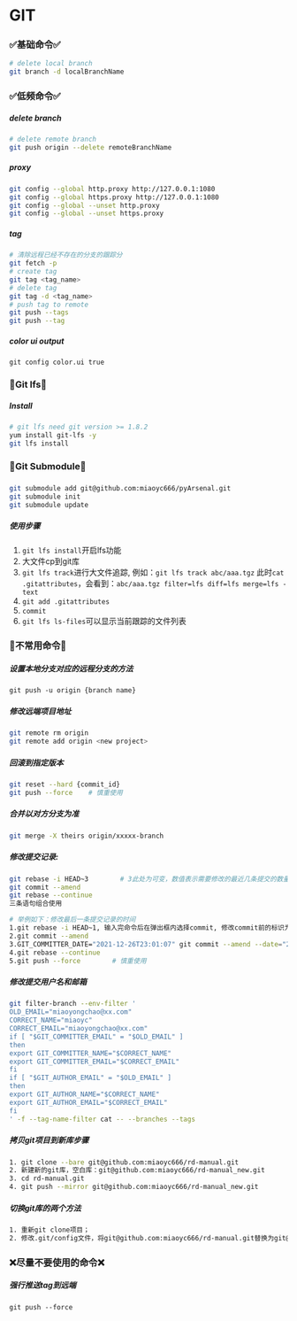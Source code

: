 # GIT

### ✅基础命令✅
```bash
# delete local branch
git branch -d localBranchName
```

### ✅低频命令✅
##### delete branch
```bash
# delete remote branch
git push origin --delete remoteBranchName
```

##### proxy
```bash
git config --global http.proxy http://127.0.0.1:1080
git config --global https.proxy http://127.0.0.1:1080
git config --global --unset http.proxy
git config --global --unset https.proxy
```

##### tag
```bash
# 清除远程已经不存在的分支的跟踪分
git fetch -p
# create tag
git tag <tag_name>
# delete tag
git tag -d <tag_name>
# push tag to remote
git push --tags
git push --tag
```

##### color ui output
`git config color.ui true`

### 🔶Git lfs🔶
##### Install
```bash
# git lfs need git version >= 1.8.2
yum install git-lfs -y
git lfs install
```

### 🔶Git Submodule🔶
##### 
```bash
git submodule add git@github.com:miaoyc666/pyArsenal.git
git submodule init
git submodule update
```

##### 使用步骤
1. `git lfs install`开启lfs功能
2. 大文件cp到git库
3. `git lfs track`进行大文件追踪, 例如：`git lfs track abc/aaa.tgz`
此时`cat .gitattributes`，会看到：`abc/aaa.tgz filter=lfs diff=lfs merge=lfs -text`
4. `git add .gitattributes`
5. `commit`
6. `git lfs ls-files`可以显示当前跟踪的文件列表


### 🔶不常用命令🔶

##### 设置本地分支对应的远程分支的方法
`git push -u origin {branch name}`

##### 修改远端项目地址
```bash
git remote rm origin
git remote add origin <new project>
```



##### 回滚到指定版本
```bash
git reset --hard {commit_id}
git push --force    # 慎重使用
```

##### 合并以对方分支为准
```bash
git merge -X theirs origin/xxxxx-branch
```

##### 修改提交记录:
```bash
git rebase -i HEAD~3        # 3此处为可变，数值表示需要修改的最近几条提交的数量
git commit --amend 
git rebase --continue
三条语句组合使用

# 举例如下：修改最后一条提交记录的时间
1.git rebase -i HEAD~1, 输入完命令后在弹出框内选择commit, 修改commit前的标识为edit
2.git commit --amend
3.GIT_COMMITTER_DATE="2021-12-26T23:01:07" git commit --amend --date="2021-12-26T23:01:07"
4.git rebase --continue
5.git push --force        # 慎重使用
```

##### 修改提交用户名和邮箱
```bash
git filter-branch --env-filter '
OLD_EMAIL="miaoyongchao@xx.com" 
CORRECT_NAME="miaoyc"
CORRECT_EMAIL="miaoyongchao@xx.com"
if [ "$GIT_COMMITTER_EMAIL" = "$OLD_EMAIL" ]
then
export GIT_COMMITTER_NAME="$CORRECT_NAME"
export GIT_COMMITTER_EMAIL="$CORRECT_EMAIL"
fi
if [ "$GIT_AUTHOR_EMAIL" = "$OLD_EMAIL" ]
then
export GIT_AUTHOR_NAME="$CORRECT_NAME"
export GIT_AUTHOR_EMAIL="$CORRECT_EMAIL"
fi
' -f --tag-name-filter cat -- --branches --tags
```

##### 拷贝git项目到新库步骤
```bash
1. git clone --bare git@github.com:miaoyc666/rd-manual.git
2. 新建新的git库，空白库：git@github.com:miaoyc666/rd-manual_new.git
3. cd rd-manual.git
4. git push --mirror git@github.com:miaoyc666/rd-manual_new.git
```

##### 切换git库的两个方法
```bash
1. 重新git clone项目；
2. 修改.git/config文件，将git@github.com:miaoyc666/rd-manual.git替换为git@github.com:miaoyc666/rd-manual_new.git
```

### ❌尽量不要使用的命令❌
##### 强行推送tag到远端
`git push --force`

